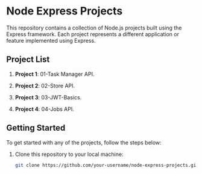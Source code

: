 # Node Express Projects

This repository contains a collection of Node.js projects built using the Express framework. Each project represents a different application or feature implemented using Express.

## Project List

1. **Project 1**: 01-Task Manager API.

2. **Project 2**: 02-Store API.

3. **Project 3**: 03-JWT-Basics.

4. **Project 4**: 04-Jobs API.

## Getting Started

To get started with any of the projects, follow the steps below:

1. Clone this repository to your local machine:

   ```bash
   git clone https://github.com/your-username/node-express-projects.git
   ```
